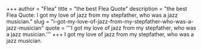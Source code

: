 +++
author = "Flea"
title = "the best Flea Quote"
description = "the best Flea Quote: I got my love of jazz from my stepfather, who was a jazz musician."
slug = "i-got-my-love-of-jazz-from-my-stepfather-who-was-a-jazz-musician"
quote = '''I got my love of jazz from my stepfather, who was a jazz musician.'''
+++
I got my love of jazz from my stepfather, who was a jazz musician.
